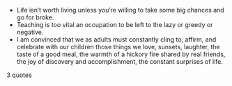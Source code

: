  - Life isn’t worth living unless you’re willing to take some big chances and go for broke.
 - Teaching is too vital an occupation to be left to the lazy or greedy or negative.
 - I am convinced that we as adults must constantly cling to, affirm, and celebrate with our children those things we love, sunsets, laughter, the taste of a good meal, the warmth of a hickory fire shared by real friends, the joy of discovery and accomplishment, the constant surprises of life.

3 quotes